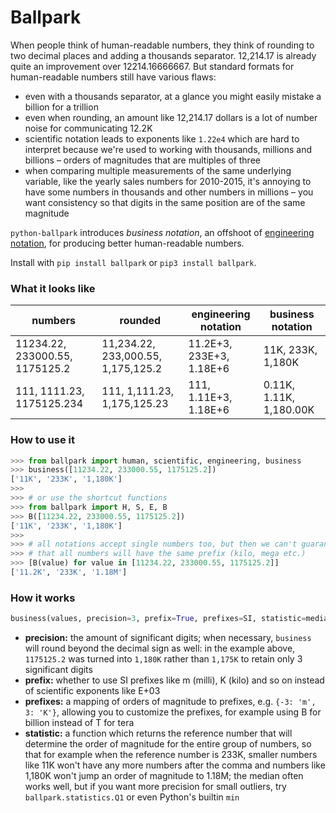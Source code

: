 # Ballpark

When people think of human-readable numbers, they think of rounding to two decimal places and adding a thousands separator. 12,214.17 is already quite an improvement over 12214.16666667. But standard formats for human-readable numbers still have various flaws:

* even with a thousands separator, at a glance you might easily mistake a billion for a trillion
* even when rounding, an amount like 12,214.17 dollars is a lot of number noise for communicating 12.2K
* scientific notation leads to exponents like `1.22e4` which are hard to interpret because we're used to working with thousands, millions and billions – orders of magnitudes that are multiples of three
* when comparing multiple measurements of the same underlying variable, like the yearly sales numbers for 2010-2015, it's annoying to have some numbers in thousands and other numbers in millions – you want consistency so that digits in the same position are of the same magnitude 

`python-ballpark` introduces _business notation_, an offshoot of [engineering notation](https://en.wikipedia.org/wiki/Engineering_notation), for producing better human-readable numbers.

Install with `pip install ballpark` or `pip3 install ballpark`.

### What it looks like

| numbers                        | rounded                            | engineering notation     | **business notation**   |
| ------------------------------ | ---------------------------------- | ------------------------ | ----------------------- |
| 11234.22, 233000.55, 1175125.2 | 11,234.22, 233,000.55, 1,175,125.2 | 11.2E+3, 233E+3, 1.18E+6 | 11K, 233K, 1,180K       |
| 111, 1111.23, 1175125.234      | 111, 1,111.23, 1,175,125.23        | 111, 1.11E+3, 1.18E+6    | 0.11K, 1.11K, 1,180.00K |

### How to use it

```python
>>> from ballpark import human, scientific, engineering, business
>>> business([11234.22, 233000.55, 1175125.2])
['11K', '233K', '1,180K']
>>>
>>> # or use the shortcut functions
>>> from ballpark import H, S, E, B
>>> B([11234.22, 233000.55, 1175125.2])
['11K', '233K', '1,180K']
>>>
>>> # all notations accept single numbers too, but then we can't guarantee
>>> # that all numbers will have the same prefix (kilo, mega etc.)
>>> [B(value) for value in [11234.22, 233000.55, 1175125.2]]
['11.2K', '233K', '1.18M']
```

### How it works

```python
business(values, precision=3, prefix=True, prefixes=SI, statistic=median)
```

* **precision:** the amount of significant digits; when necessary, `business` will round beyond the decimal sign as well: in the example above, `1175125.2` was turned into `1,180K` rather than `1,175K` to retain only 3 significant digits
* **prefix:** whether to use SI prefixes like m (milli), K (kilo) and so on instead of scientific exponents like E+03
* **prefixes:** a mapping of orders of magnitude to prefixes, e.g. `{-3: 'm', 3: 'K'}`, allowing you to customize the prefixes, for example using B for billion instead of T for tera
* **statistic:** a function which returns the reference number that will determine the order of magnitude for the entire group of numbers, so that for example when the reference number is 233K, smaller numbers like 11K won't have any more numbers after the comma and numbers like 1,180K won't jump an order of magnitude to 1.18M; the median often works well, but if you want more precision for small outliers, try `ballpark.statistics.Q1` or even Python's builtin `min`
